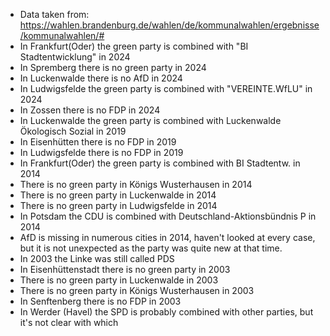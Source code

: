 - Data taken from: https://wahlen.brandenburg.de/wahlen/de/kommunalwahlen/ergebnisse/kommunalwahlen/#
- In Frankfurt(Oder) the green party is combined with "BI Stadtentwicklung" in 2024
- In Spremberg there is no green party in 2024
- In Luckenwalde there is no AfD in 2024
- In Ludwigsfelde the green party is combined with "VEREINTE.WfLU" in 2024
- In Zossen there is no FDP in 2024
- In Luckenwalde the green party is combined with Luckenwalde Ökologisch Sozial in 2019
- In Eisenhütten there is no FDP in 2019
- In Ludwigsfelde there is no FDP in 2019
- In Frankfurt(Oder) the green party is combined with BI Stadtentw. in 2014
- There is no green party in Königs Wusterhausen in 2014
- There is no green party in Luckenwalde in 2014
- There is no green party in Ludwigsfelde in 2014
- In Potsdam the CDU is combined with Deutschland-Aktionsbündnis P in 2014
- AfD is missing in numerous cities in 2014, haven't looked at every case, but it is not unexpected as the party was quite new at that time.
- In 2003 the Linke was still called PDS
- In Eisenhüttenstadt there is no green party in 2003
- There is no green party in Luckenwalde in 2003
- There is no green party in Königs Wusterhausen in 2003
- In Senftenberg there is no FDP in 2003
- In Werder (Havel) the SPD is probably combined with other parties, but it's not clear with which 

